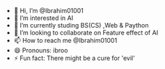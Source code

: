 - 👋 Hi, I’m @Ibrahim01001
- 👀 I’m interested in AI  
- 🌱 I’m currently studing BS(CS) ,Web & Paython
- 💞️ I’m looking to collaborate on Feature effect of AI
- 📫 How to reach me @Ibrahim01001
- 😄 Pronouns: ibroo
- ⚡ Fun fact: There might be a cure for 'evil'


